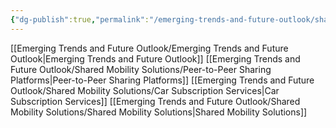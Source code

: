 ```yaml
---
{"dg-publish":true,"permalink":"/emerging-trends-and-future-outlook/shared-mobility-solutions/shared-mobility-solutions/"}
---
```


[[Emerging Trends and Future Outlook/Emerging Trends and Future Outlook\|Emerging Trends and Future Outlook]]
[[Emerging Trends and Future Outlook/Shared Mobility Solutions/Peer-to-Peer Sharing Platforms\|Peer-to-Peer Sharing Platforms]]
[[Emerging Trends and Future Outlook/Shared Mobility Solutions/Car Subscription Services\|Car Subscription Services]]
[[Emerging Trends and Future Outlook/Shared Mobility Solutions/Shared Mobility Solutions\|Shared Mobility Solutions]]


